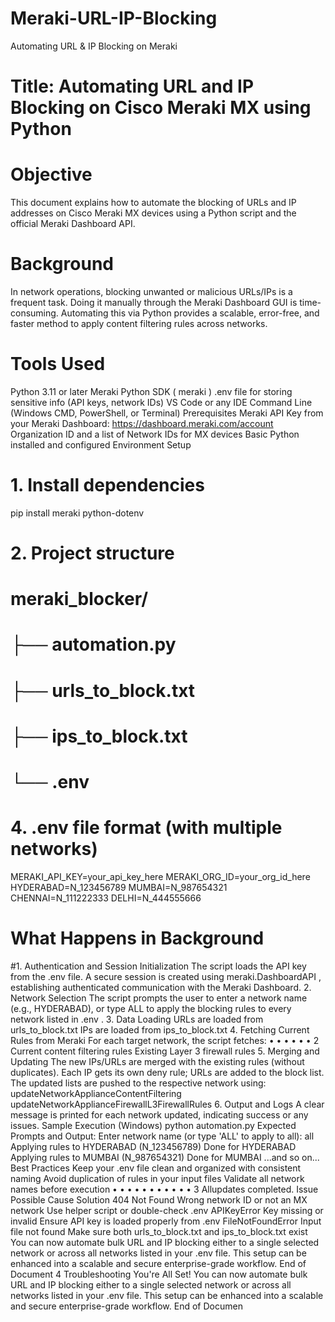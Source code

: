 # Meraki-URL-IP-Blocking
Automating URL &amp; IP Blocking on Meraki 
# Title: Automating URL and IP Blocking on Cisco Meraki MX using Python
# Objective
This document explains how to automate the blocking of URLs and IP addresses on Cisco Meraki MX
devices using a Python script and the official Meraki Dashboard API.
# Background
In network operations, blocking unwanted or malicious URLs/IPs is a frequent task. Doing it manually
through the Meraki Dashboard GUI is time-consuming. Automating this via Python provides a scalable,
error-free, and faster method to apply content filtering rules across networks.
# Tools Used
Python 3.11 or later
Meraki Python SDK ( meraki )
.env file for storing sensitive info (API keys, network IDs)
VS Code or any IDE
Command Line (Windows CMD, PowerShell, or Terminal)
 Prerequisites
Meraki API Key from your Meraki Dashboard: https://dashboard.meraki.com/account
Organization ID and a list of Network IDs for MX devices
Basic Python installed and configured
 Environment Setup
# 1. Install dependencies
pip install meraki python-dotenv
# 2. Project structure
# meraki_blocker/
# ├── automation.py
# ├── urls_to_block.txt
# ├── ips_to_block.txt
# └── .env
# 4. .env file format (with multiple networks)
MERAKI_API_KEY=your_api_key_here
MERAKI_ORG_ID=your_org_id_here
HYDERABAD=N_123456789
MUMBAI=N_987654321
CHENNAI=N_111222333
DELHI=N_444555666
# What Happens in Background
#1. Authentication and Session Initialization
The script loads the API key from the .env file.
A secure session is created using meraki.DashboardAPI , establishing authenticated
communication with the Meraki Dashboard.
2. Network Selection
The script prompts the user to enter a network name (e.g., HYDERABAD), or type ALL to apply the
blocking rules to every network listed in .env .
3. Data Loading
URLs are loaded from urls_to_block.txt
IPs are loaded from ips_to_block.txt
4. Fetching Current Rules from Meraki
For each target network, the script fetches:
• 
• 
• 
• 
• 
• 
2
Current content filtering rules
Existing Layer 3 firewall rules
5. Merging and Updating
The new IPs/URLs are merged with the existing rules (without duplicates).
Each IP gets its own deny rule; URLs are added to the block list.
The updated lists are pushed to the respective network using:
updateNetworkApplianceContentFiltering
updateNetworkApplianceFirewallL3FirewallRules
6. Output and Logs
A clear message is printed for each network updated, indicating success or any issues.
 Sample Execution (Windows)
python automation.py
Expected Prompts and Output:
Enter network name (or type 'ALL' to apply to all): all
 Applying rules to HYDERABAD (N_123456789)
 Done for HYDERABAD
 Applying rules to MUMBAI (N_987654321)
 Done for MUMBAI
...and so on...
 Best Practices
Keep your .env file clean and organized with consistent naming
Avoid duplication of rules in your input files
Validate all network names before execution
• 
• 
• 
• 
• 
• 
• 
• 
• 
• 
• 
3
 Allupdates completed.
Issue Possible Cause Solution
404 Not Found Wrong network ID or
not an MX network
Use helper script or double-check .env
APIKeyError Key missing or invalid Ensure API key is loaded properly from .env
FileNotFoundError Input file not found
Make sure both urls_to_block.txt and 
ips_to_block.txt exist
You can now automate bulk URL and IP blocking either to a single selected network or across all networks
listed in your .env file. This setup can be enhanced into a scalable and secure enterprise-grade workflow.
End of Document
4
Troubleshooting
You're All Set!
You can now automate bulk URL and IP blocking either to a single selected network or across all networks
listed in your .env file. This setup can be enhanced into a scalable and secure enterprise-grade workflow.
End of Documen


